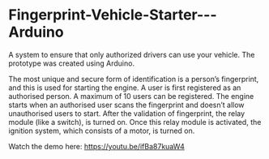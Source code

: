 # Fingerprint-Vehicle-Starter---Arduino

A system to ensure that only authorized drivers can use your vehicle. The prototype was created using Arduino.

The most unique and secure form of identification is a person’s fingerprint, and this is used for starting the engine. A user is first registered as an authorised person. A maximum of 10 users can be registered. The engine starts when an authorised user scans the fingerprint and doesn’t allow unauthorised users to start. After the validation of fingerprint, the relay module (like a switch), is turned on. Once this relay module is activated, the ignition system, which consists of a motor, is turned on.

Watch the demo here: https://youtu.be/ifBa87kuaW4
